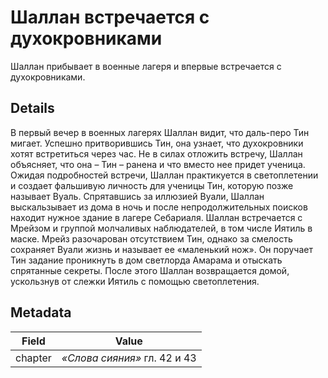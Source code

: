 # Шаллан встречается с духокровниками
Шаллан прибывает в военные лагеря и впервые встречается с духокровниками.

## Details

В первый вечер в военных лагерях Шаллан видит, что даль-перо Тин мигает. Успешно притворившись Тин, она узнает, что духокровники хотят встретиться через час. Не в силах отложить встречу, Шаллан объясняет, что она – Тин – ранена и что вместо нее придет ученица. Ожидая подробностей встречи, Шаллан практикуется в светоплетении и создает фальшивую личность для ученицы Тин, которую позже называет Вуаль. Спрятавшись за иллюзией Вуали, Шаллан выскальзывает из дома в ночь и после непродолжительных поисков находит нужное здание в лагере Себариаля. Шаллан встречается с Мрейзом и группой молчаливых наблюдателей, в том числе Иятиль в маске. Мрейз разочарован отсутствием Тин, однако за смелость сохраняет Вуали жизнь и называет ее «маленький нож». Он поручает Тин задание проникнуть в дом светлорда Амарама и отыскать спрятанные секреты. После этого Шаллан возвращается домой, ускользнув от слежки Иятиль с помощью светоплетения.

## Metadata
| Field | Value |
| ----- | ----- |
| chapter | *«Слова сияния»* гл. 42 и 43 |
